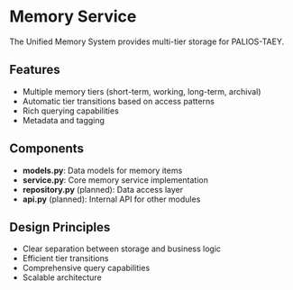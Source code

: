 # Memory Service

The Unified Memory System provides multi-tier storage for PALIOS-TAEY.

## Features

- Multiple memory tiers (short-term, working, long-term, archival)
- Automatic tier transitions based on access patterns
- Rich querying capabilities
- Metadata and tagging

## Components

- **models.py**: Data models for memory items
- **service.py**: Core memory service implementation
- **repository.py** (planned): Data access layer
- **api.py** (planned): Internal API for other modules

## Design Principles

- Clear separation between storage and business logic
- Efficient tier transitions
- Comprehensive query capabilities
- Scalable architecture
